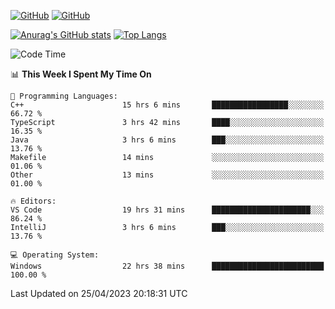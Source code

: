 [![GitHub](https://img.shields.io/github/followers/sharpxk?style=social)](https://github.com/sharpxk) [![GitHub](https://img.shields.io/github/stars/sharpxk?style=social)](https://github.com/sharpxk)

[![Anurag's GitHub stats](https://github-readme-stats-git-masterrstaa-rickstaa.vercel.app/api?username=sharpxk&hide=contribs,prs,issues&show_icons=true&theme=tokyonight)](https://github.com/anuraghazra/github-readme-stats)
[![Top Langs](https://github-readme-stats-git-masterrstaa-rickstaa.vercel.app/api/top-langs/?username=sharpxk&layout=compact&theme=tokyonight)](https://github.com/anuraghazra/github-readme-stats)

<!--START_SECTION:waka-->
![Code Time](http://img.shields.io/badge/Code%20Time-79%20hrs%2014%20mins-blue)

📊 **This Week I Spent My Time On** 

```text
💬 Programming Languages: 
C++                      15 hrs 6 mins       █████████████████░░░░░░░░   66.72 % 
TypeScript               3 hrs 42 mins       ████░░░░░░░░░░░░░░░░░░░░░   16.35 % 
Java                     3 hrs 6 mins        ███░░░░░░░░░░░░░░░░░░░░░░   13.76 % 
Makefile                 14 mins             ░░░░░░░░░░░░░░░░░░░░░░░░░   01.06 % 
Other                    13 mins             ░░░░░░░░░░░░░░░░░░░░░░░░░   01.00 % 

🔥 Editors: 
VS Code                  19 hrs 31 mins      ██████████████████████░░░   86.24 % 
IntelliJ                 3 hrs 6 mins        ███░░░░░░░░░░░░░░░░░░░░░░   13.76 % 

💻 Operating System: 
Windows                  22 hrs 38 mins      █████████████████████████   100.00 % 
```


 Last Updated on 25/04/2023 20:18:31 UTC
<!--END_SECTION:waka-->
